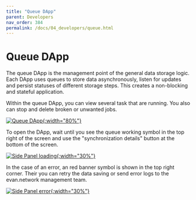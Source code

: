 ```yaml
---
title: "Queue DApp"
parent: Developers
nav_order: 384
permalink: /docs/04_developers/queue.html
---
```


# Queue DApp

The queue DApp is the management point of the general data storage logic. Each DApp uses queues to
store data asynchronously, listen for updates and persist statuses of different storage steps. This
creates a non-blocking and stateful application.

Within the queue DApp, you can view several task that are running. You also can stop and delete
broken or unwanted jobs.

[![Queue DApp](./30_ui/390_dapps/394_queue/img/2.png){:width="80%"}](./30_ui/390_dapps/394_queue/img/2.png)

To open the DApp, wait until you see the queue working symbol in the top right of the screen and use
the "synchronization details" button at the bottom of the screen.

[![Side Panel loading](./30_ui/390_dapps/394_queue/img/1.png){:width="30%"}](./30_ui/390_dapps/394_queue/img/1.png)

In the case of an error, an red banner symbol is shown in the top right corner. Their you can retry
the data saving or send error logs to the evan.network management team.

[![Side Panel error](./30_ui/390_dapps/394_queue/img/3.png){:width="30%"}](./30_ui/390_dapps/394_queue/img/3.png)
